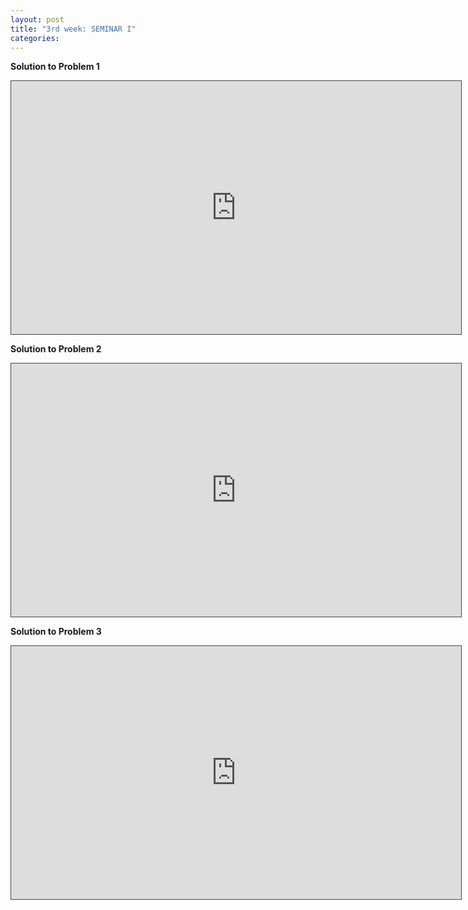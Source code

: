 ```yaml
---
layout: post
title: "3rd week: SEMINAR I"
categories: 
---
```





**Solution to Problem 1**
<p><iframe src="https://york.cloud.panopto.eu/Panopto/Pages/Embed.aspx?id=5617537c-bf02-41b3-842d-adc900b40a20&autoplay=false&offerviewer=true&showtitle=true&showbrand=false&captions=false&interactivity=all" height="405" width="720" style="border: 1px solid #464646;" allowfullscreen allow="autoplay"></iframe></p>



**Solution to Problem 2**

<p><iframe src="https://york.cloud.panopto.eu/Panopto/Pages/Embed.aspx?id=ea92b622-40ce-42a9-8277-adc900d1e946&autoplay=false&offerviewer=true&showtitle=true&showbrand=false&captions=false&interactivity=all" height="405" width="720" style="border: 1px solid #464646;" allowfullscreen allow="autoplay"></iframe></p>


**Solution to Problem 3**

<p><iframe src="https://york.cloud.panopto.eu/Panopto/Pages/Embed.aspx?id=757b88e3-77c4-4259-b9d2-adc900d9507a&autoplay=false&offerviewer=true&showtitle=true&showbrand=false&captions=false&interactivity=all" height="405" width="720" style="border: 1px solid #464646;" allowfullscreen allow="autoplay"></iframe></p>